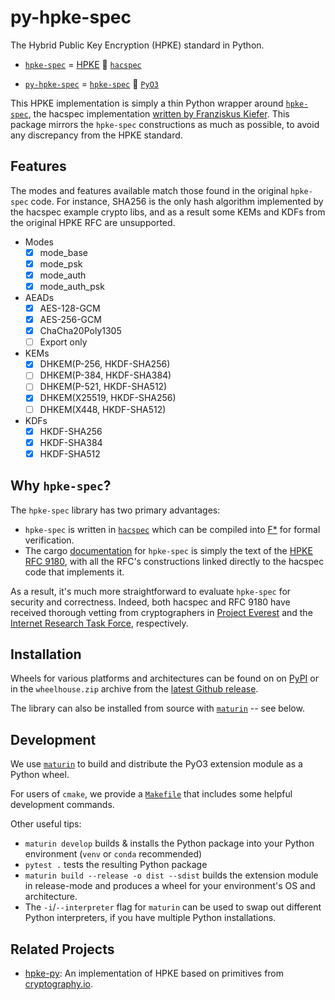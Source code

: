 py-hpke-spec
===============
The Hybrid Public Key Encryption (HPKE) standard in Python.

- [`hpke-spec`](https://github.com/cryspen/hpke-spec) = [HPKE](https://blog.cloudflare.com/hybrid-public-key-encryption/) :handshake: [`hacspec`](https://hacspec.github.io)

- [`py-hpke-spec`](https://github.com/capeprivacy/py-hpke-spec) = [`hpke-spec`](https://github.com/cryspen/hpke-spec) :handshake: [`PyO3`](https://github.com/PyO3/pyo3)


This HPKE implementation is simply a thin Python wrapper around [`hpke-spec`](https://github.com/cryspen/hpke-spec), the hacspec implementation [written by Franziskus Kiefer](https://www.franziskuskiefer.de/p/tldr-hybrid-public-key-encryption/). This package mirrors the `hpke-spec` constructions as much as possible, to avoid any discrepancy from the HPKE standard.

## Features
The modes and features available match those found in the original `hpke-spec` code. For instance, SHA256 is the only hash algorithm implemented by the hacspec example crypto libs, and as a result some KEMs and KDFs from the original HPKE RFC are unsupported.

 - Modes
   - [x] mode_base
   - [x] mode_psk
   - [x] mode_auth
   - [x] mode_auth_psk
 - AEADs
   - [x] AES-128-GCM
   - [x] AES-256-GCM
   - [x] ChaCha20Poly1305
   - [ ] Export only
 - KEMs
   - [x] DHKEM(P-256, HKDF-SHA256)
   - [ ] DHKEM(P-384, HKDF-SHA384)
   - [ ] DHKEM(P-521, HKDF-SHA512)
   - [x] DHKEM(X25519, HKDF-SHA256)
   - [ ] DHKEM(X448, HKDF-SHA512)
 - KDFs
   - [x] HKDF-SHA256
   - [x] HKDF-SHA384
   - [x] HKDF-SHA512

## Why `hpke-spec`?

The `hpke-spec` library has two primary advantages:
- `hpke-spec` is written in [`hacspec`](https://hacspec.github.io/) which can be compiled into [F*](https://www.fstar-lang.org/) for formal verification.
- The cargo [documentation](https://tech.cryspen.com/hpke-spec/hpke/index.html) for `hpke-spec` is simply the text of the [HPKE RFC 9180](https://datatracker.ietf.org/doc/rfc9180/), with all the RFC's constructions linked directly to the hacspec code that implements it.

As a result, it's much more straightforward to evaluate `hpke-spec` for security and correctness. Indeed, both hacspec and RFC 9180 have received thorough vetting from cryptographers in [Project Everest](https://project-everest.github.io) and the [Internet Research Task Force](https://datatracker.ietf.org/doc/rfc9180/), respectively.

## Installation
Wheels for various platforms and architectures can be found on on [PyPI](https://pypi.org/project/hpke-spec/) or in the `wheelhouse.zip` archive from the [latest Github release](https://github.com/capeprivacy/py-hpke-spec/releases).

The library can also be installed from source with [`maturin`](https://github.com/PyO3/maturin) -- see below.

## Development

We use [`maturin`](https://github.com/PyO3/maturin) to build and distribute the PyO3 extension module as a Python wheel.

For users of `cmake`, we provide a [`Makefile`](https://github.com/capeprivacy/py-hpke-spec/blob/main/Makefile) that includes some helpful development commands.

Other useful tips:
- `maturin develop` builds & installs the Python package into your Python environment (`venv` or `conda` recommended)
- `pytest .` tests the resulting Python package
- `maturin build --release -o dist --sdist` builds the extension module in release-mode and produces a wheel for your environment's OS and architecture.
- The `-i`/`--interpreter` flag for `maturin` can be used to swap out different Python interpreters, if you have multiple Python installations.

## Related Projects
- [hpke-py](https://github.com/ctz/hpke-py): An implementation of HPKE based on primitives from [cryptography.io](https://cryptography.io).
